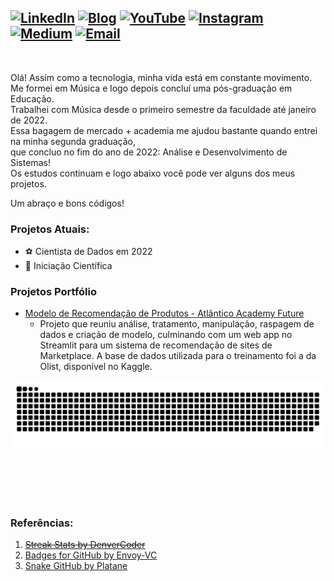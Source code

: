 <!-- ## Olá! 👨🏽‍💻😎 -->
[![LinkedIn](https://img.shields.io/badge/LinkedIn-0077B5?style=for-the-badge&logo=linkedin&logoColor=white)](https://www.linkedin.com/in/rodolforicardotech/)
[![Blog](https://img.shields.io/badge/blog-FFA500?style=for-the-badge&logo=blog&logoColor=white)](https://rodolforicardotech.github.io)
[![YouTube](https://img.shields.io/badge/YouTube-FF0000?style=for-the-badge&logo=youtube&logoColor=white)](https://www.youtube.com/channel/UCor8UQO0WwRDVheubXZptZg/videos)
[![Instagram](https://img.shields.io/badge/Instagram-E4405F?style=for-the-badge&logo=instagram&logoColor=white)](http://instagram.com/rodolforicardotech)
[![Medium](https://img.shields.io/badge/Medium-12100E?style=for-the-badge&logo=medium&logoColor=white)](https://medium.com/@rodolforicardotech)
[![Email](https://img.shields.io/badge/Gmail-D14836?style=for-the-badge&logo=gmail&logoColor=white)](mailto:rodolforicardotech@gmail.com)
---
<br>

<!--[![GitHub Streak](http://github-readme-streak-stats.herokuapp.com?user=rodolforicardotech&theme=dark&date_format=M%20j%5B%2C%20Y%5D)](https://git.io/streak-stats)-->

<!--
**rodolforicardotech/rodolforicardotech** is a ✨ _special_ ✨ repository because its `README.md` (this file) appears on your GitHub profile.

Here are some ideas to get you started:

- 🔭 I’m currently working on ...
- 🌱 I’m currently learning ...
- 👯 I’m looking to collaborate on ...
- 🤔 I’m looking for help with ...
- 💬 Ask me about ...
- 📫 How to reach me: ...
- 😄 Pronouns: ...
- ⚡ Fun fact: ...
-->

Olá! Assim como a tecnologia, minha vida está em constante movimento. <br>
Me formei em Música e logo depois concluí uma pós-graduação em Educação. <br>
Trabalhei com Música desde o primeiro semestre da faculdade até janeiro de 2022. <br>
Essa bagagem de mercado + academia me ajudou bastante quando entrei na minha segunda graduação, <br>
que concluo no fim do ano de 2022: Análise e Desenvolvimento de Sistemas! <br>
Os estudos continuam e logo abaixo você pode ver alguns dos meus projetos.<br>

Um abraço e bons códigos!<br>

### Projetos Atuais:
- ⚽️ Cientista de Dados em 2022 <br>
- 📝 Iniciação Científica<br>

### Projetos Portfólio
* [Modelo de Recomendação de Produtos - Atlântico Academy Future](https://github.com/rodolforicardotech/datadiscoveryone)
  * Projeto que reuniu análise, tratamento, manipulação, raspagem de dados e criação de modelo, culminando com um web app no Streamlit para um sistema de recomendação de sites de Marketplace. A base de dados utilizada para o treinamento foi a da Olist, disponível no Kaggle.


<!-- 👨🏽‍💻 Projeto 1 Commit por Dia - 2022<br> -->
<!-- ~~🏃🏽‍♂️ Exercícios Todos os Dias [EM PAUSA!]~~<br> -->


![](https://github.com/rodolforicardotech/rodolforicardotech/blob/main/github-user-contribution.svg)

<br/>
<br/>
<br/>
<br/>

### Referências:
<ol>
  <s><li><a href="https://github.com/DenverCoder1/github-readme-streak-stats">Streak Stats by DenverCoder</a></li></s>
  <li><a href="https://github.com/Envoy-VC/Badges-for-GitHub">Badges for GitHub by Envoy-VC</a></li>
  <li><a href="https://github.com/Platane/snk">Snake GitHub by Platane</li>
</ol>
